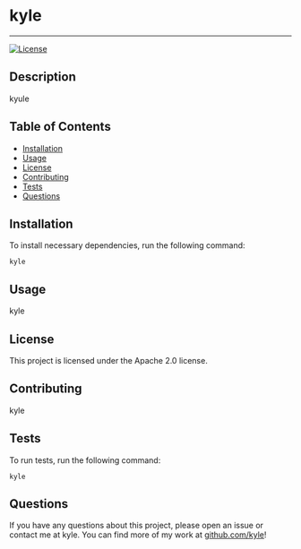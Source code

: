 # kyle
---
[![License](https://img.shields.io/badge/License-Apache_2.0-blue.svg)](https://opensource.org/licenses/Apache-2.0)

## Description
kyule

## Table of Contents
* [Installation](#installation)
* [Usage](#usage)
* [License](#license)
* [Contributing](#contributing)
* [Tests](#tests)
* [Questions](#questions)


## Installation
To install necessary dependencies, run the following command:

    kyle


## Usage
kyle

## License
This project is licensed under the Apache 2.0 license.

## Contributing
kyle

## Tests
To run tests, run the following command:

    kyle

## Questions
If you have any questions about this project, please open an issue or contact me at kyle. You can find more of my work at [github.com/kyle](https://github.com/kyle)!


